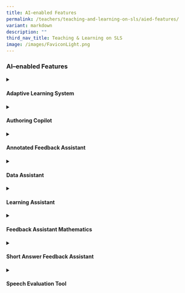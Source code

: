 ```yaml
---
title: AI–enabled Features
permalink: /teachers/teaching-and-learning-on-sls/aied-features/
variant: markdown
description: ""
third_nav_title: Teaching & Learning on SLS
image: /images/FaviconLight.png
---
```

<h3>AI–enabled Features</h3>
<details>
	<summary><h4>Adaptive Learning System</h4></summary>
<p>The ALS provides a&nbsp;personalised&nbsp;learning pathway for&nbsp;each
student. It is currently available for Mathematics (Upper Primary and Lower Secondary) and
Geography (Upper Secondary). More topics, levels and subjects will be added
progressively.</p>
<div class="bp-youtube"><iframe allowfullscreen="" allow="accelerometer; autoplay; clipboard-write; encrypted-media; gyroscope; picture-in-picture; web-share" frameborder="0" title="SLS R19 - Search for Resources" src="https://www.youtube.com/embed/tKLBNQoaefQ?si=enQKrghmaFV8oHAl" height="315" width="560"></iframe></div>
<h5>How does ALS enhance teaching and learning?</h5>
<table style="minWidth: 50px">
<colgroup>
<col>
<col>
</colgroup>
<tbody>
<tr>
<td rowspan="1" colspan="1">
<div class="isomer-image-wrapper">
<img style="width: 100%" height="auto" width="100%" alt="" src="/images/AI in Education/icon_media.png">
</div>
</td>
<td rowspan="1" colspan="1">
<p><strong>Provides differentiation</strong>
</p>
<p>by recommending learning modes, resources, practice questions and&nbsp;offering
immediate feedback based on students’ readiness.</p>
</td>
</tr>
<tr>
<td rowspan="1" colspan="1">
<div class="isomer-image-wrapper">
<img style="width: 100%" height="auto" width="100%" alt="" src="/images/AI in Education/icon_question.png">
</div>
</td>
<td rowspan="1" colspan="1">
<p><strong>Enables self-directed learning</strong>
</p>
<p>where students can access ALS on their own to learn. They can set targets
and ALS offers encouraging messages to motivate them based on their responses
to questions.</p>
</td>
</tr>
<tr>
<td rowspan="1" colspan="1">
<div class="isomer-image-wrapper">
<img style="width: 85%" height="auto" width="85%" alt="" src="/images/AI in Education/icon_chart.png">
</div>
</td>
<td rowspan="1" colspan="1">
<p><strong>Supports monitoring of progress</strong>
</p>
<p>through the Learning Progress Dashboard which provides teachers with a
summary of students’ concept mastery to inform their interventions which
will help them close students' learning gaps.</p>
</td>
</tr>
</tbody>
</table>
<h5>Educator Resources</h5>
<hr>
<p>Teachers User Guide (UG) which includes a step-by-step video and e-Poster:</p>
<ul>
<li>
<p><a href="/teacher-user-guide/discover/about-adaptive-learning-system/" rel="noopener noreferrer nofollow" target="_blank"><u>UG for teachers</u></a>
</p>
</li>
</ul>
<p>Students User Guide (UG):</p>
<ul>
<li>
<p><a href="/student-user-guide/self-study/access-adaptive-learning-system/" rel="noopener noreferrer nofollow" target="_blank"><u>UG for students</u></a>
</p>
</li>
</ul>
<p>
<br>
</p>
<p></p>
</details>

<details>
	<summary><h4>Authoring Copilot</h4></summary>
<div data-type="detailsContent" class="isomer-details-content">
<p>ACP is an AI-enabled feature in SLS that supports lesson planning for
all subjects and levels by generating a module and its corresponding sections,
activities and components based on a teacher's inputs.</p>
<iframe allowfullscreen="" allow="accelerometer; autoplay; clipboard-write; encrypted-media; gyroscope; picture-in-picture; web-share" frameborder="0" title="YouTube video player" src="https://www.youtube.com/embed/Zlt1akZ1HxA?si=CTVxfePRs99eNEu7" height="315" width="560"></iframe>
<p></p><h5>How does ACP enhance teaching and learning?</h5><p></p>
<table style="minWidth: 50px">
<colgroup>
<col>
<col>
</colgroup>
<tbody>
<tr>
<td rowspan="1" colspan="1">
<div class="isomer-image-wrapper">
<img style="width: 100%" height="auto" width="100%" alt="" src="/images/AI in Education/icon_files.png">
</div>
</td>
<td rowspan="1" colspan="1">
<p><strong>Recommends curriculum- and pedagogically-aligned activities</strong>
</p>
<p>Suggests lesson activities and assessment items based on tagged learning
outcomes on the content map and pedagogical considerations listed by the
teacher.</p>
</td>
</tr>
<tr>
<td rowspan="1" colspan="1">
<div class="isomer-image-wrapper">
<img style="width: 100%" height="auto" width="100%" alt="" src="/images/AI in Education/icon_components.png">
</div>
</td>
<td rowspan="1" colspan="1">
<p><strong>Autogenerates components</strong>
</p>
<p>Creates suitable components and suggested activities, providing teachers
with a more accessible way to use SLS authoring features.</p>
</td>
</tr>
<tr>
<td rowspan="1" colspan="1">
<div class="isomer-image-wrapper">
<img style="width: 100%" height="auto" width="100%" alt="" src="/images/AI in Education/icon_knowledge_base.png">
</div>
</td>
<td rowspan="1" colspan="1">
<p><strong>Anchors to a Knowledge Base</strong>
</p>
<p>Generates more customised lesson activities and assessment items by anchoring
on a Knowledge Base that is appended by the teacher.</p>
</td>
</tr>
</tbody>
</table>
<h5>Educator Resources</h5>
<hr>
<p>Teachers User Guide (UG) which includes step-by-step guidance:</p>
<ul>
<li>
<p><a href="/teacher-user-guide/author/use-authoring-copilot-to-create-new-sections/" rel="noopener noreferrer nofollow" target="_blank">UG for teachers</a>
</p>
</li>
</ul>
</div></details>
<details>
	<summary><h4>Annotated Feedback Assistant</h4></summary>
<div data-type="detailsContent" class="isomer-details-content">
<p>Annotated Feedback Assistant (AFA) provides students with targeted feedback embedded within their responses via annotation cards, based on suggested answers, rubrics, or error tags. It provides students with more specific feedback and can be used across different subjects.</p>
<h5>How does AFA enhance teaching and learning?</h5>
<table style="minWidth: 50px">
<colgroup>
<col>
<col>
</colgroup>
<tbody>
<tr>
<td rowspan="1" colspan="1">
<div class="isomer-image-wrapper">
<img style="width: 100%" height="auto" width="100%" alt="" src="/images/AI in Education/icon_marking.png">
</div>
</td>
<td rowspan="1" colspan="1">
<p><strong>Enhances Feedback Quality</strong>
</p>
<p>By leveraging different feedback references, teachers can provide more holistic feedback beyond just language errors.</p>
</td>
</tr>
<tr>
<td rowspan="1" colspan="1">
<div class="isomer-image-wrapper">
<img style="width: 100%" height="auto" width="100%" alt="" src="/images/AI in Education/icon_files.png">
</div>
</td>
<td rowspan="1" colspan="1">
<p><strong>Supports Critical Thinking</strong>
</p>
<p>Teachers can customise feedback output with options such as Socratic questioning or scaffolded hints to guide student reflection.</p>
</td>
</tr>
<tr>
<td rowspan="1" colspan="1">
<div class="isomer-image-wrapper">
<img style="width: 100%" height="auto" width="100%" alt="" src="/images/AI in Education/icon_teacher.png">
</div>
</td>
<td rowspan="1" colspan="1">
<p><strong>Facilitates Self-Directed Learning</strong>
</p>
<p>Teachers can control the number of times students receive feedback, enabling iterative improvement in their responses. [From June 2025]</p>
</td>
</tr>
</tbody>
</table>
<h5>Educator Resources</h5>
<hr>
<p>Teacher User Guide (UG):</p>
<ul>
<li>
<p><a href="/teacher-user-guide/assess/add-annotated-feedback-assistant/" rel="noopener noreferrer nofollow" target="_blank">UG for teachers</a>
</p>
</li>
</ul>
	<p>Student User Guide (UG):</p>
<ul>
<li>
<p><a href="/student-user-guide/assess/about-annotated-feedback-assistant/" rel="noopener noreferrer nofollow" target="_blank">UG for students</a>
</p>
</li>
</ul>
</div></details>

<details>
<summary><h4>Data Assistant</h4></summary>
<p>Data Assistant (DAT) allows teachers to use natural language to query and speed up the process of qualitative analysis of students’ responses, saving teachers’ time and effort, and allow for more timely intervention.   </p>
<div class="bp-youtube"><iframe allowfullscreen="" allow="accelerometer; autoplay; clipboard-write; encrypted-media; gyroscope; picture-in-picture; web-share" frameborder="0" title="YouTube video player" src="https://www.youtube.com/embed/JNGPToBneWg?si=623GseHJUFQskO-j" height="315" width="560"></iframe></div>
<h5>How does DAT enhance teaching and learning?</h5>
	<table style="minWidth: 50px">
<colgroup>
<col>
<col>
</colgroup>
<tbody>
<tr>
<td rowspan="1" colspan="1">
<div class="isomer-image-wrapper">
<img style="width: 100%" height="auto" width="100%" alt="" src="/images/AI in Education/icon_marking.png">
</div>
</td>
<td rowspan="1" colspan="1">
<p><strong>Provides pre-populated recipes for teachers to choose from</strong>
</p>
<p>Teachers will be given the option to either select a ‘recipe’ or to input their own instructions to DAT to analyse student responses.</p>
</td>
</tr>
<tr>
<td rowspan="1" colspan="1">
<div class="isomer-image-wrapper">
<img style="width: 100%" height="auto" width="100%" alt="" src="/images/AI in Education/icon_files.png">
</div>
</td>
<td rowspan="1" colspan="1">
<p><strong>Supports evidence-based teaching and learning </strong>
</p>
<p>Group students’ responses into themes, highlight common misconceptions or identify students who may require more help.</p>
</td>
</tr>
<tr>
<td rowspan="1" colspan="1">
<div class="isomer-image-wrapper">
<img style="width: 100%" height="auto" width="100%" alt="" src="/images/AI in Education/icon_teacher.png">
</div>
</td>
<td rowspan="1" colspan="1">
<p><strong>Suggests follow up actions for teachers</strong>
</p>
<p>Based on results generated, suggest timely interventions such as filtering responses that meet a specific criteria, append autogenerated comments across students. </p>
</td>
</tr>
</tbody>
</table>
<h5>Educator Resources</h5>
<hr>
<p>Teacher User Guide (UG):</p>
<ul>
<li>
<p><a href="/teacher-user-guide/assess/analyse-students-responses-with-data-assistant/" rel="noopener noreferrer nofollow" target="_blank">UG for teachers</a>
</p>
</li>
</ul>
</details>

<details>
<summary><h4>Learning Assistant</h4></summary>
<p>Learning Assistant (LEA) is a student-facing* dialogic agent on SLS, which serves to guide students’ learning via iterative questioning.</p>
<div class="bp-youtube"><iframe allowfullscreen="" allow="accelerometer; autoplay; clipboard-write; encrypted-media; gyroscope; picture-in-picture; web-share" frameborder="0" title="YouTube video player" src="https://www.youtube.com/embed/vcOv9dDPG2M?si=awf6YHHs4BmcJ3lg" height="315" width="560"></iframe></div>
<h5>How does LEA enhance teaching and learning?</h5>
	<table style="minWidth: 50px">
<colgroup>
<col>
<col>
</colgroup>
<tbody>
<tr>
<td rowspan="1" colspan="1">
<div class="isomer-image-wrapper">
<img style="width: 100%" height="auto" width="100%" alt="" src="/images/AI in Education/icon_marking.png">
</div>
</td>
<td rowspan="1" colspan="1">
<p><strong>Settings to safeguard students’ learning and well-being</strong>
</p>
<p>Teachers can set interaction limits on LEA to reduce over-reliance by students, and access students’ conversation logs for real-time insights.</p>
</td>
</tr>
<tr>
<td rowspan="1" colspan="1">
<div class="isomer-image-wrapper">
<img style="width: 100%" height="auto" width="100%" alt="" src="/images/AI in Education/icon_question.png">
</div>
</td>
<td rowspan="1" colspan="1">
<p><strong>Personalised and Immediate Learning Support for Students
</strong>
</p>
<p>LEA provides students with timely and contextual responses based on curated learning materials in the knowledge base, reinforcing understanding and enabling self-directed learning. </p>
</td>
</tr>
<tr>
<td rowspan="1" colspan="1">
<div class="isomer-image-wrapper">
<img style="width: 100%" height="auto" width="100%" alt="" src="/images/AI in Education/icon_interactions.png">
</div>
</td>
<td rowspan="1" colspan="1">
<p><strong>Enhanced Engagement with Role-based Interactions</strong>
</p>
<p>LEA can take on different roles with pre-populated recipes, making conversations more immersive and engaging, hence enhancing student engagement.</p>
</td>
</tr>
</tbody>
</table>
<h5>Educator Resources</h5>
<hr>
<p>Teacher User Guide (UG):</p>
<ul>
<li>
<p><a href="/teacher-user-guide/author/activate-learning-assistant-in-interactive-component/" rel="noopener noreferrer nofollow" target="_blank">UG for teachers</a>
</p>
</li>
</ul>
<p>Student User Guide (UG):</p>
<ul>
<li>
<p><a href="/student-user-guide/self-study/access-learning-assistant-in-interactive-component/" rel="noopener noreferrer nofollow" target="_blank">UG for students</a>
</p>
</li>
</ul>
</details>

<details>
<summary><h4>Feedback Assistant Mathematics</h4></summary>
<h5>Feedback Assistant - Mathematics</h5>
<p>FA-Math is a rules-based engine that offers step-by-step hints and feedback
to students’ workings, and suggested marks. It can generate randomised
questions and support many question types including for geometry and graphs.</p>
<h5>How does FA-Math enhance teaching and learning?</h5>
<table style="minWidth: 50px">
<colgroup>
<col>
<col>
</colgroup>
<tbody>
<tr>
<td rowspan="1" colspan="1">
<p></p>
<img style="width: 100%" height="auto" width="100%" alt="" src="/images/AI in Education/icon_marking.png">
</td>
<td rowspan="1" colspan="1">
<p><strong>Provides line-by-line hints and feedback</strong>
</p>
<p>by analysing each step of a student’s working and offering customised
&nbsp;hints and feedback.</p>
<p></p>
<p></p>
</td>
</tr>
<tr>
<td rowspan="1" colspan="1">
<div class="isomer-image-wrapper">
<img style="width: 65%;" height="auto" width="100%" alt="" src="/images/AI in Education/icon_files.png">
</div>
</td>
<td rowspan="1" colspan="1">
<p><strong>Supports authoring of different question types</strong>
</p>
<p>by allowing teachers to design a diverse range of question types for students
to demonstrate understanding and reinforce learning.&nbsp; ​</p>
</td>
</tr>
<tr>
<td rowspan="1" colspan="1">
<div class="isomer-image-wrapper">
<img style="width: 65%;" height="auto" width="100%" alt="" src="/images/AI in Education/icon_teacher.png">
</div>
</td>
<td rowspan="1" colspan="1">
<p><strong>Redirects time to other T&amp;L activities</strong>
</p>
<p>by allowing teachers to spend more time with students and provide targeted
support to advance learning​, with its ability to generate questions with
randomised variables and automate grading and provision of hints and feedback.</p>
</td>
</tr>
</tbody>
</table>
<h5>Educator Resources</h5>
<hr>
<p>Teachers User Guide (UG) which includes step-by-step videos, sample questions
and e-Poster:</p>
<ul>
<li>
<p><a href="/teacher-user-guide/assess/add-mathematics-feedback-assistant/" rel="noopener noreferrer nofollow" target="_blank">UG for teachers</a>
</p>
</li>
</ul>
<p>Students User Guide (UG):</p>
<ul>
<li>
<p><a href="/student-user-guide/assess/about-mathematics-feedback-assistant/" rel="noopener noreferrer nofollow" target="_blank">UG for students</a>
</p>
</li>
</ul>
</details>

<details>
	<summary><h4>Short Answer Feedback Assistant</h4></summary>
<div data-type="detailsContent" class="isomer-details-content">
<p>Short Answer Feedback Assistant (ShortAnsFA) provides suggested marks
and auto-generated feedback for free-response questions for any subject
and level.</p>
<div class="iframe-wrapper">
<iframe height="100%" width="100%" allowfullscreen="true" frameborder="0" src="https://www.youtube.com/embed/gQcWscdqvOw?si=LKGFYM1A7pd_tNET"></iframe>
</div>
<h5>How does ShortAnsFA enhance teaching and learning?</h5>
<table style="minWidth: 50px">
<colgroup>
<col>
<col>
</colgroup>
<tbody>
<tr>
<td rowspan="1" colspan="1">
<div class="isomer-image-wrapper">
<img style="width: 100%" height="auto" width="100%" alt="" src="/images/AI in Education/icon_marking.png">
</div>
</td>
<td rowspan="1" colspan="1">
<p><strong>Provides feedback on a variety of responses</strong>
</p>
<p>Generates marks and first draft of comments for &nbsp;students’ response
based on the suggested mark scheme, which teachers can edit and build on.</p>
</td>
</tr>
<tr>
<td rowspan="1" colspan="1">
<div class="isomer-image-wrapper">
<img style="width: 65%;" height="auto" width="100%" alt="" src="/images/AI in Education/icon_files.png">
</div>
<p></p>
</td>
<td rowspan="1" colspan="1">
<p><strong>Applies to any subject* and level</strong>
</p>
<p>Can be used for close-ended, short answer questions with well-defined
mark schemes.</p>
<p></p>
<p>*ShortAnsFA should not be used for questions involving mathematical computation
as it is unable to provide accurate feedback for mathematical concepts.</p>
</td>
</tr>
<tr>
<td rowspan="1" colspan="1">
<div class="isomer-image-wrapper">
<img style="width: 65%;" height="auto" width="100%" alt="" src="/images/AI in Education/icon_teacher.png">
</div>
</td>
<td rowspan="1" colspan="1">
<p><strong>Redirects time to other T&amp;L activities</strong>
</p>
<p>by allowing teachers to spend less time on giving feedback, thereby enabling
them to spend more time &nbsp;with students and provide more complex guidance
to advance learning.</p>
</td>
</tr>
</tbody>
</table>
<h5>Educator Resources</h5>
<hr>
<p>Teachers User Guide (UG) which includes a step-by-step video:</p>
<ul>
<li>
<p><a href="/teacher-user-guide/assess/add-short-answer-feedback-assistant/" rel="noopener noreferrer nofollow" target="_blank">UG for teachers</a>
</p>
</li>
</ul>
<p>Students User Guide (UG):</p>
<ul>
<li>
<p><a href="/student-user-guide/assess/about-short-answer-feedback-assistant/" rel="noopener noreferrer nofollow" target="_blank">UG for students</a>
</p>
</li>
</ul>
</div>
</details>

<details>
	<summary><h4>Speech Evaluation Tool</h4></summary>
<p>Speech Evaluation Tool (SET) provides automated feedback on students' spoken responses. Designed to support oral communication skills, SET helps students refine their pronunciation, fluency, and speech clarity through targeted formative feedback.</p>
<h5>How does SET enhance teaching and learning?</h5>
<table style="minWidth: 50px">
<colgroup>
<col>
<col>
</colgroup>
<tbody>
<tr>
<td rowspan="1" colspan="1">
<div class="isomer-image-wrapper">
<img style="width: 65%" height="auto" width="100%" alt="" src="/images/AI in Education/ResponsibleAI_AgencyIcon.png">
</div>
</td>
<td rowspan="1" colspan="1">
<p><strong>Applicable across different subjects and levels</strong>
</p>
<p>Can be used for English Language, Mother Tongue Languages across levels, to help students improve their speech delivery and articulation.</p>
</td>
</tr>
<tr>
<td rowspan="1" colspan="1">
<div class="isomer-image-wrapper">
<img style="width: 65%;" height="auto" width="100%" alt="" src="/images/AI in Education/icon_interactions.png">
</div>
</td>
<td rowspan="1" colspan="1">
<p><strong>Encourages self-directed learning</strong>
</p>
<p>Students can record, review, and revise their spoken responses based on auto-generated feedback, allowing them to track improvements and build confidence in speaking.</p>
</td>
</tr>
<tr>
<td rowspan="1" colspan="1">
<div class="isomer-image-wrapper">
<img style="width: 65%;" height="auto" width="100%" alt="" src="/images/AI in Education/icon_question.png">
</div>
</td>
<td rowspan="1" colspan="1">
<p><strong>Supports deeper learning in oral communication</strong>
</p>
<p>Helps students develop effective speaking skills across various communicative contexts, such as presentations and reading aloud.</p>
</td>
</tr>
</tbody>
</table>
<h5>Educator Resources</h5>
<hr>
<p>Teachers User Guide (UG) which includes a step-by-step video:</p>
<ul>
<li>
<p><a href="/teacher-user-guide/author/speech-evaluation/" rel="noopener noreferrer nofollow" target="_blank">UG for teachers</a>
</p>
</li>
</ul>
<p>Students User Guide (UG):</p>
<ul>
<li>
<p><a href="/student-user-guide/assess/speech-evaluation/" rel="noopener noreferrer nofollow" target="_blank">UG for students</a>
</p>
</li>
</ul>
</details>